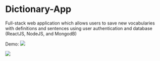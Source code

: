 # Dictionary-App

Full-stack web application which allows users to save new vocabularies 
with definitions and sentences using user authentication and database (ReactJS, NodeJS, and MongodB) 

Demo:
![](demo-1copy.gif)

![](Demo-2copy.gif)
